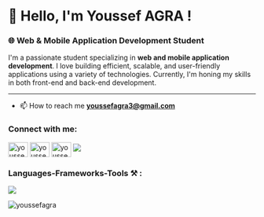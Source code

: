 # 👋 Hello, I'm Youssef AGRA !

### 🌐 Web & Mobile Application Development Student

I'm a passionate student specializing in **web and mobile application development**. I love building efficient, scalable, and user-friendly applications using a variety of technologies. Currently, I'm honing my skills in both front-end and back-end development.

---

- 📫 How to reach me **youssefagra3@gmail.com**

<h3 align="left">Connect with me:</h3>
<p align="left">
<a href="
<a href="https://www.linkedin.com/in/youssef-a-65248b1b6/" target="blank"><img align="center" src="https://raw.githubusercontent.com/rahuldkjain/github-profile-readme-generator/master/src/images/icons/Social/linked-in-alt.svg" alt="youssef agra" height="30" width="40" /></a>
<a href="https://stackoverflow.com/users/29004267/youssef-agra" target="blank"><img align="center" src="https://raw.githubusercontent.com/rahuldkjain/github-profile-readme-generator/master/src/images/icons/Social/stack-overflow.svg" alt="youssef agra" height="30" width="40" /></a>
<a href="https://web.facebook.com/youssef.agra/" target="blank"><img align="center" src="https://raw.githubusercontent.com/rahuldkjain/github-profile-readme-generator/master/src/images/icons/Social/facebook.svg" alt="youssef agra" height="30" width="40" /></a>
<a href="youssefagra3@gmail.com">
  <img src="https://skillicons.dev/icons?i=gmail"/>
</a>
</p>

<h3 align="left">Languages-Frameworks-Tools ⚒️ : </h3>


<p align="left">
  <a href="https://skillicons.dev">
    <img src="https://skillicons.dev/icons?i=html,css,javascript,bootstrap,c,cpp,php,mysql,laravel,java,spring,vscode,git,github,dotnet" />
  </a>
</p>



<p><img align="center" src="https://github-readme-stats.vercel.app/api/top-langs?username=youssefagra&show_icons=true&locale=en&layout=compact" alt="youssefagra" /></p>
